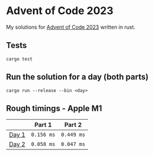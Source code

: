 # Advent of Code 2023

My solutions for [Advent of Code 2023](https://adventofcode.com/2023) written in rust.

## Tests

```
cargo test
```

## Run the solution for a day (both parts)

```
cargo run --release --bin <day>
```

## Rough timings - Apple M1

|                                              | Part 1     | Part 2     |
|----------------------------------------------|------------|------------|
| [Day 1](https://adventofcode.com/2023/day/1) | `0.156 ms` | `0.449 ms` |
| [Day 2](https://adventofcode.com/2023/day/2) | `0.058 ms` | `0.047 ms` |

